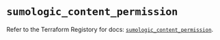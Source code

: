 # `sumologic_content_permission`

Refer to the Terraform Registory for docs: [`sumologic_content_permission`](https://www.terraform.io/docs/providers/sumologic/r/content_permission).
